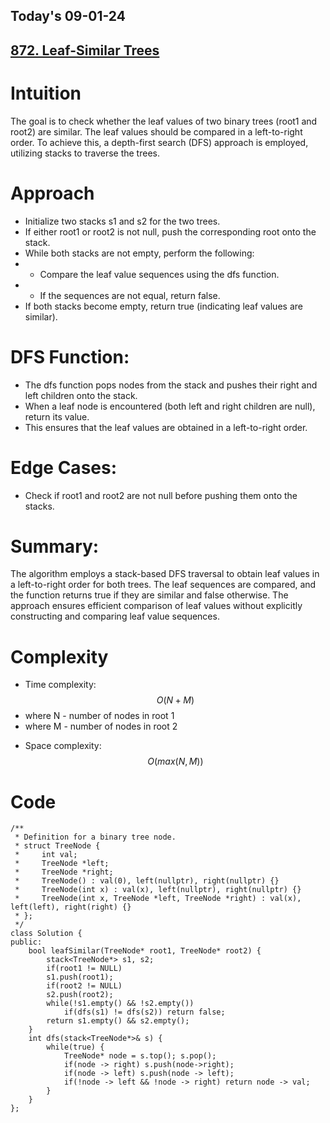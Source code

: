 ## Today's 09-01-24 
## [872. Leaf-Similar Trees](https://leetcode.com/problems/leaf-similar-trees/description/?envType=daily-question&envId=2024-01-09)

# Intuition
<!-- Describe your first thoughts on how to solve this problem. -->
The goal is to check whether the leaf values of two binary trees (root1 and root2) are similar. The leaf values should be compared in a left-to-right order. To achieve this, a depth-first search (DFS) approach is employed, utilizing stacks to traverse the trees.

# Approach
<!-- Describe your approach to solving the problem. -->
- Initialize two stacks s1 and s2 for the two trees.
- If either root1 or root2 is not null, push the corresponding root onto the stack.
- While both stacks are not empty, perform the following:
- - Compare the leaf value sequences using the dfs function.
- - If the sequences are not equal, return false.
- If both stacks become empty, return true (indicating leaf values are similar).
# DFS Function:

- The dfs function pops nodes from the stack and pushes their right and left children onto the stack.
- When a leaf node is encountered (both left and right children are null), return its value.
- This ensures that the leaf values are obtained in a left-to-right order.
# Edge Cases:

- Check if root1 and root2 are not null before pushing them onto the stacks.
# Summary:
The algorithm employs a stack-based DFS traversal to obtain leaf values in a left-to-right order for both trees. The leaf sequences are compared, and the function returns true if they are similar and false otherwise. The approach ensures efficient comparison of leaf values without explicitly constructing and comparing leaf value sequences.

# Complexity
- Time complexity:$$O(N + M)$$
- where N - number of nodes in root 1
- where M - number of nodes in root 2
<!-- Add your time complexity here, e.g. $$O(n)$$ -->

- Space complexity: $$O(max(N,M))$$
<!-- Add your space complexity here, e.g. $$O(n)$$ -->

# Code
```
/**
 * Definition for a binary tree node.
 * struct TreeNode {
 *     int val;
 *     TreeNode *left;
 *     TreeNode *right;
 *     TreeNode() : val(0), left(nullptr), right(nullptr) {}
 *     TreeNode(int x) : val(x), left(nullptr), right(nullptr) {}
 *     TreeNode(int x, TreeNode *left, TreeNode *right) : val(x), left(left), right(right) {}
 * };
 */
class Solution {
public:
    bool leafSimilar(TreeNode* root1, TreeNode* root2) {
        stack<TreeNode*> s1, s2;
        if(root1 != NULL)
        s1.push(root1);
        if(root2 != NULL) 
        s2.push(root2);
        while(!s1.empty() && !s2.empty())
            if(dfs(s1) != dfs(s2)) return false;
        return s1.empty() && s2.empty();    
    }
    int dfs(stack<TreeNode*>& s) {
        while(true) {
            TreeNode* node = s.top(); s.pop();
            if(node -> right) s.push(node->right);
            if(node -> left) s.push(node -> left);
            if(!node -> left && !node -> right) return node -> val;
        }
    }
};
```